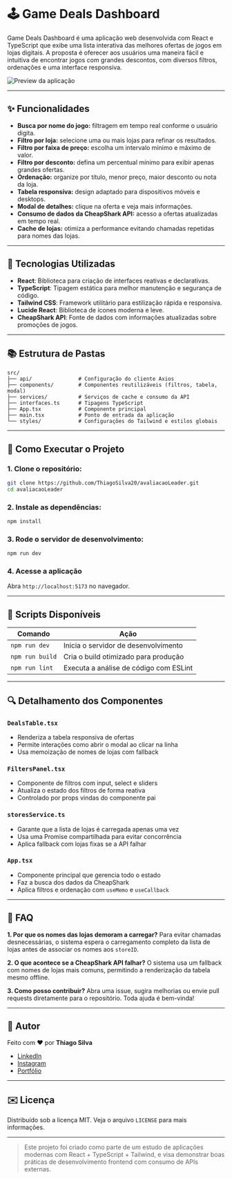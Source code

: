 # 🕹️ Game Deals Dashboard

Game Deals Dashboard é uma aplicação web desenvolvida com React e TypeScript que exibe uma lista interativa das melhores ofertas de jogos em lojas digitais. A proposta é oferecer aos usuários uma maneira fácil e intuitiva de encontrar jogos com grandes descontos, com diversos filtros, ordenações e uma interface responsiva.

![Preview da aplicação](https://avaliacao-leader.vercel.app/)

---

## ✨ Funcionalidades

* **Busca por nome do jogo:** filtragem em tempo real conforme o usuário digita.
* **Filtro por loja:** selecione uma ou mais lojas para refinar os resultados.
* **Filtro por faixa de preço:** escolha um intervalo mínimo e máximo de valor.
* **Filtro por desconto:** defina um percentual mínimo para exibir apenas grandes ofertas.
* **Ordenação:** organize por título, menor preço, maior desconto ou nota da loja.
* **Tabela responsiva:** design adaptado para dispositivos móveis e desktops.
* **Modal de detalhes:** clique na oferta e veja mais informações.
* **Consumo de dados da CheapShark API:** acesso a ofertas atualizadas em tempo real.
* **Cache de lojas:** otimiza a performance evitando chamadas repetidas para nomes das lojas.

---

## 🚀 Tecnologias Utilizadas

* **React**: Biblioteca para criação de interfaces reativas e declarativas.
* **TypeScript**: Tipagem estática para melhor manutenção e segurança de código.
* **Tailwind CSS**: Framework utilitário para estilização rápida e responsiva.
* **Lucide React**: Biblioteca de ícones moderna e leve.
* **CheapShark API**: Fonte de dados com informações atualizadas sobre promoções de jogos.

---

## 📚 Estrutura de Pastas

```
src/
├── api/               # Configuração do cliente Axios
├── components/        # Componentes reutilizáveis (filtros, tabela, modal)
├── services/          # Serviços de cache e consumo da API
├── interfaces.ts      # Tipagens TypeScript
├── App.tsx            # Componente principal
├── main.tsx           # Ponto de entrada da aplicação
└── styles/            # Configurações do Tailwind e estilos globais
```

---

## 🚧 Como Executar o Projeto

### 1. Clone o repositório:

```bash
git clone https://github.com/ThiagoSilva20/avaliacaoLeader.git
cd avaliacaoLeader
```

### 2. Instale as dependências:

```bash
npm install
```

### 3. Rode o servidor de desenvolvimento:

```bash
npm run dev
```

### 4. Acesse a aplicação

Abra `http://localhost:5173` no navegador.

---

## 📃 Scripts Disponíveis

| Comando         | Ação                                   |
| --------------- | -------------------------------------- |
| `npm run dev`   | Inicia o servidor de desenvolvimento   |
| `npm run build` | Cria o build otimizado para produção   |
| `npm run lint`  | Executa a análise de código com ESLint |

---

## 🔍 Detalhamento dos Componentes

### `DealsTable.tsx`

* Renderiza a tabela responsiva de ofertas
* Permite interações como abrir o modal ao clicar na linha
* Usa memoização de nomes de lojas com fallback

### `FiltersPanel.tsx`

* Componente de filtros com input, select e sliders
* Atualiza o estado dos filtros de forma reativa
* Controlado por props vindas do componente pai

### `storesService.ts`

* Garante que a lista de lojas é carregada apenas uma vez
* Usa uma Promise compartilhada para evitar concorrência
* Aplica fallback com lojas fixas se a API falhar

### `App.tsx`

* Componente principal que gerencia todo o estado
* Faz a busca dos dados da CheapShark
* Aplica filtros e ordenação com `useMemo` e `useCallback`

---

## 💬 FAQ

**1. Por que os nomes das lojas demoram a carregar?**
Para evitar chamadas desnecessárias, o sistema espera o carregamento completo da lista de lojas antes de associar os nomes aos `storeID`.

**2. O que acontece se a CheapShark API falhar?**
O sistema usa um fallback com nomes de lojas mais comuns, permitindo a renderização da tabela mesmo offline.

**3. Como posso contribuir?**
Abra uma issue, sugira melhorias ou envie pull requests diretamente para o repositório. Toda ajuda é bem-vinda!

---

## 👔 Autor

Feito com ❤️ por **Thiago Silva**

* [LinkedIn](https://www.linkedin.com/in/thiago-da-silva-machado)
* [Instagram](https://instagram.com/sillva_ty)
* [Portfólio](https://thiagosilva-alpha.vercel.app/)

---

## ✉️ Licença

Distribuído sob a licença MIT. Veja o arquivo `LICENSE` para mais informações.

---

> Este projeto foi criado como parte de um estudo de aplicações modernas com React + TypeScript + Tailwind, e visa demonstrar boas práticas de desenvolvimento frontend com consumo de APIs externas.
